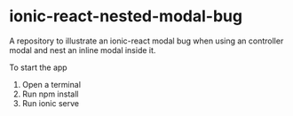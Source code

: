 # ionic-react-nested-modal-bug
A repository to illustrate an ionic-react modal bug when using an controller modal and nest an inline modal inside it.

To start the app

1. Open a terminal
2. Run npm install
3. Run ionic serve

